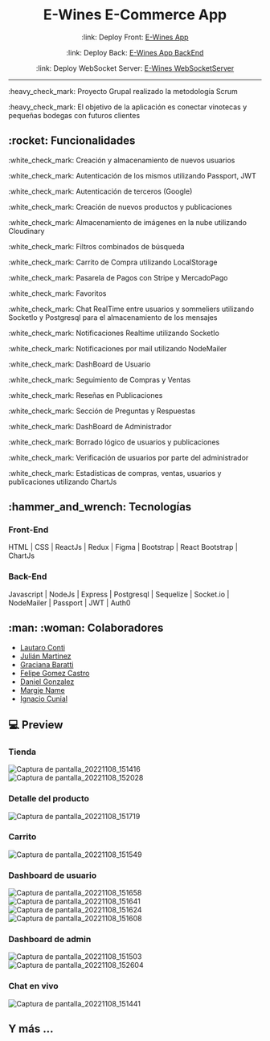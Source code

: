 <div align="center">
  <h1>E-Wines E-Commerce App</h1>
  <p>:link: Deploy Front: <a href="https://e-wine-ashen.vercel.app/" target="_blank">E-Wines App</a></p>
  <p>:link: Deploy Back: <a href="https://e-winespf.herokuapp.com/" target="_blank">E-Wines App BackEnd</a></p>
  <p>:link: Deploy WebSocket Server: <a href="https://websocketpf.herokuapp.com/" target="_blank">E-Wines WebSocketServer</a></p>
  <hr>
</div>

<div>
  <p>:heavy_check_mark: Proyecto Grupal realizado la metodología Scrum</p>
  <p>:heavy_check_mark: El objetivo de la aplicación es conectar vinotecas y pequeñas bodegas con futuros clientes</p>
</div>

<div>
<h2>:rocket: Funcionalidades</h2>
<p>:white_check_mark: Creación y almacenamiento de nuevos usuarios</p>
<p>:white_check_mark: Autenticación de los mismos utilizando Passport, JWT</p>
<p>:white_check_mark: Autenticación de terceros (Google)</p>
<p>:white_check_mark: Creación de nuevos productos y publicaciones</p>
<p>:white_check_mark: Almacenamiento de imágenes en la nube utilizando Cloudinary</p>
<p>:white_check_mark: Filtros combinados de búsqueda</p>
<p>:white_check_mark: Carrito de Compra utilizando LocalStorage</p>
<p>:white_check_mark: Pasarela de Pagos con Stripe y MercadoPago</p>
<p>:white_check_mark: Favoritos</p>
<p>:white_check_mark: Chat RealTime entre usuarios y sommeliers utilizando SocketIo y Postgresql para el almacenamiento de los mensajes</p>
<p>:white_check_mark: Notificaciones Realtime utilizando SocketIo</p>
<p>:white_check_mark: Notificaciones por mail utilizando NodeMailer</p>
<p>:white_check_mark: DashBoard de Usuario</p>
<p>:white_check_mark: Seguimiento de Compras y Ventas</p>
<p>:white_check_mark: Reseñas en Publicaciones</p>
<p>:white_check_mark: Sección de Preguntas y Respuestas</p>
<p>:white_check_mark: DashBoard de Administrador</p>
<p>:white_check_mark: Borrado lógico de usuarios y publicaciones</p>
<p>:white_check_mark: Verificación de usuarios por parte del administrador</p>
<p>:white_check_mark: Estadísticas de compras, ventas, usuarios y publicaciones utilizando ChartJs</p>
</div>

<div>
<h2>:hammer_and_wrench: Tecnologías</h2>
<h3>Front-End</h3>
<p>HTML | CSS | ReactJs | Redux | Figma | Bootstrap | React Bootstrap | ChartJs</p>
<h3>Back-End</h3>
<p>Javascript | NodeJs | Express | Postgresql | Sequelize | Socket.io | NodeMailer | Passport | JWT | Auth0</p>
</div>

<div>
<h2>:man: :woman: Colaboradores</h2>
<ul>
<li><a href="https://github.com/FenixLHC">Lautaro Conti</a>
<li><a href="https://github.com/Julian1993ARG">Julián Martinez</a>
<li><a href="https://github.com/ColoradaGreis">Graciana Baratti</a>
<li><a href="https://github.com/felipegc14">Felipe Gomez Castro</a>
<li><a href="https://github.com/dangon200">Daniel Gonzalez</a>
<li><a href="https://github.com/margjename">Margje Name</a>
<li><a href="https://github.com/icunial">Ignacio Cunial</a>
</ul>
</div>

## 💻 Preview

### Tienda 

![Captura de pantalla_20221108_151416](https://user-images.githubusercontent.com/84194375/200647471-8ab1215d-48ae-4795-8272-96bc327626e7.png)
![Captura de pantalla_20221108_152028](https://user-images.githubusercontent.com/84194375/200648369-b8d36968-0fa7-467e-bc04-e0a3b3ce8ff8.png)

### Detalle del producto

![Captura de pantalla_20221108_151719](https://user-images.githubusercontent.com/84194375/200648514-3f14357a-c467-4185-b4ef-64fe02e18ce0.png)

### Carrito

![Captura de pantalla_20221108_151549](https://user-images.githubusercontent.com/84194375/200648624-4c854660-86a3-4ed7-91f6-00be1f8e02ac.png)

### Dashboard de usuario

![Captura de pantalla_20221108_151658](https://user-images.githubusercontent.com/84194375/200648873-52208f73-cf3d-45cb-9475-ad6749a20b71.png)
![Captura de pantalla_20221108_151641](https://user-images.githubusercontent.com/84194375/200648906-ff409fca-1309-4926-8ec2-ed578a8ec23d.png)
![Captura de pantalla_20221108_151624](https://user-images.githubusercontent.com/84194375/200648933-4bc5379a-3eb6-4078-83b2-51fda2438d1f.png)
![Captura de pantalla_20221108_151608](https://user-images.githubusercontent.com/84194375/200648945-bca2a2da-870b-4dc1-9d46-d31ff30054c2.png)

### Dashboard de admin

![Captura de pantalla_20221108_151503](https://user-images.githubusercontent.com/84194375/200648990-c5f59172-1907-4da7-9dcd-c162da9ff064.png)
![Captura de pantalla_20221108_152604](https://user-images.githubusercontent.com/84194375/200649014-ef5f21c8-8393-402c-bec8-1703f4f3277a.png)

### Chat en vivo

![Captura de pantalla_20221108_151441](https://user-images.githubusercontent.com/84194375/200649090-c754cafd-0672-4b19-bce7-533229ecb669.png)

## Y más ...

